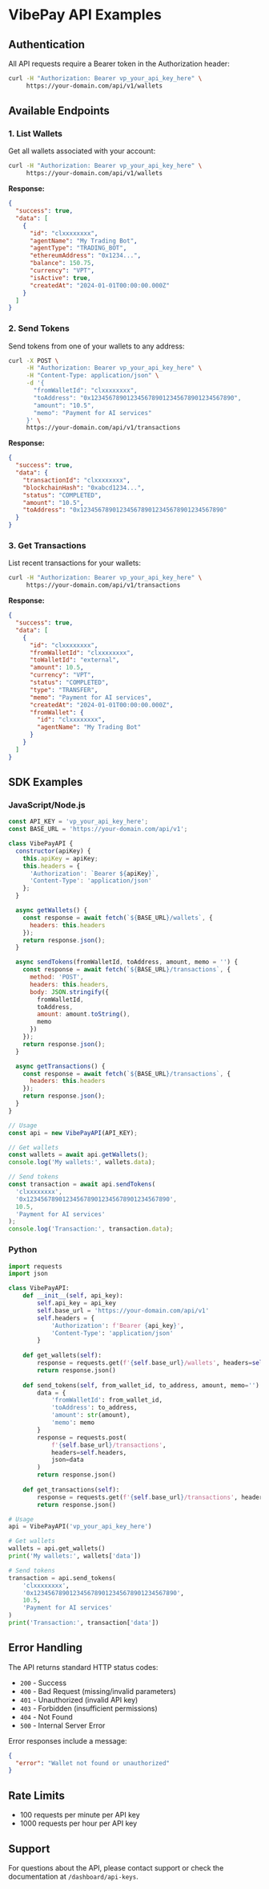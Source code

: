 # VibePay API Examples

## Authentication

All API requests require a Bearer token in the Authorization header:

```bash
curl -H "Authorization: Bearer vp_your_api_key_here" \
     https://your-domain.com/api/v1/wallets
```

## Available Endpoints

### 1. List Wallets

Get all wallets associated with your account:

```bash
curl -H "Authorization: Bearer vp_your_api_key_here" \
     https://your-domain.com/api/v1/wallets
```

**Response:**
```json
{
  "success": true,
  "data": [
    {
      "id": "clxxxxxxxx",
      "agentName": "My Trading Bot",
      "agentType": "TRADING_BOT",
      "ethereumAddress": "0x1234...",
      "balance": 150.75,
      "currency": "VPT",
      "isActive": true,
      "createdAt": "2024-01-01T00:00:00.000Z"
    }
  ]
}
```

### 2. Send Tokens

Send tokens from one of your wallets to any address:

```bash
curl -X POST \
     -H "Authorization: Bearer vp_your_api_key_here" \
     -H "Content-Type: application/json" \
     -d '{
       "fromWalletId": "clxxxxxxxx",
       "toAddress": "0x1234567890123456789012345678901234567890",
       "amount": "10.5",
       "memo": "Payment for AI services"
     }' \
     https://your-domain.com/api/v1/transactions
```

**Response:**
```json
{
  "success": true,
  "data": {
    "transactionId": "clxxxxxxxx",
    "blockchainHash": "0xabcd1234...",
    "status": "COMPLETED",
    "amount": "10.5",
    "toAddress": "0x1234567890123456789012345678901234567890"
  }
}
```

### 3. Get Transactions

List recent transactions for your wallets:

```bash
curl -H "Authorization: Bearer vp_your_api_key_here" \
     https://your-domain.com/api/v1/transactions
```

**Response:**
```json
{
  "success": true,
  "data": [
    {
      "id": "clxxxxxxxx",
      "fromWalletId": "clxxxxxxxx",
      "toWalletId": "external",
      "amount": 10.5,
      "currency": "VPT",
      "status": "COMPLETED",
      "type": "TRANSFER",
      "memo": "Payment for AI services",
      "createdAt": "2024-01-01T00:00:00.000Z",
      "fromWallet": {
        "id": "clxxxxxxxx",
        "agentName": "My Trading Bot"
      }
    }
  ]
}
```

## SDK Examples

### JavaScript/Node.js

```javascript
const API_KEY = 'vp_your_api_key_here';
const BASE_URL = 'https://your-domain.com/api/v1';

class VibePayAPI {
  constructor(apiKey) {
    this.apiKey = apiKey;
    this.headers = {
      'Authorization': `Bearer ${apiKey}`,
      'Content-Type': 'application/json'
    };
  }

  async getWallets() {
    const response = await fetch(`${BASE_URL}/wallets`, {
      headers: this.headers
    });
    return response.json();
  }

  async sendTokens(fromWalletId, toAddress, amount, memo = '') {
    const response = await fetch(`${BASE_URL}/transactions`, {
      method: 'POST',
      headers: this.headers,
      body: JSON.stringify({
        fromWalletId,
        toAddress,
        amount: amount.toString(),
        memo
      })
    });
    return response.json();
  }

  async getTransactions() {
    const response = await fetch(`${BASE_URL}/transactions`, {
      headers: this.headers
    });
    return response.json();
  }
}

// Usage
const api = new VibePayAPI(API_KEY);

// Get wallets
const wallets = await api.getWallets();
console.log('My wallets:', wallets.data);

// Send tokens
const transaction = await api.sendTokens(
  'clxxxxxxxx',
  '0x1234567890123456789012345678901234567890',
  10.5,
  'Payment for AI services'
);
console.log('Transaction:', transaction.data);
```

### Python

```python
import requests
import json

class VibePayAPI:
    def __init__(self, api_key):
        self.api_key = api_key
        self.base_url = 'https://your-domain.com/api/v1'
        self.headers = {
            'Authorization': f'Bearer {api_key}',
            'Content-Type': 'application/json'
        }
    
    def get_wallets(self):
        response = requests.get(f'{self.base_url}/wallets', headers=self.headers)
        return response.json()
    
    def send_tokens(self, from_wallet_id, to_address, amount, memo=''):
        data = {
            'fromWalletId': from_wallet_id,
            'toAddress': to_address,
            'amount': str(amount),
            'memo': memo
        }
        response = requests.post(
            f'{self.base_url}/transactions',
            headers=self.headers,
            json=data
        )
        return response.json()
    
    def get_transactions(self):
        response = requests.get(f'{self.base_url}/transactions', headers=self.headers)
        return response.json()

# Usage
api = VibePayAPI('vp_your_api_key_here')

# Get wallets
wallets = api.get_wallets()
print('My wallets:', wallets['data'])

# Send tokens
transaction = api.send_tokens(
    'clxxxxxxxx',
    '0x1234567890123456789012345678901234567890',
    10.5,
    'Payment for AI services'
)
print('Transaction:', transaction['data'])
```

## Error Handling

The API returns standard HTTP status codes:

- `200` - Success
- `400` - Bad Request (missing/invalid parameters)
- `401` - Unauthorized (invalid API key)
- `403` - Forbidden (insufficient permissions)
- `404` - Not Found
- `500` - Internal Server Error

Error responses include a message:

```json
{
  "error": "Wallet not found or unauthorized"
}
```

## Rate Limits

- 100 requests per minute per API key
- 1000 requests per hour per API key

## Support

For questions about the API, please contact support or check the documentation at `/dashboard/api-keys`.
